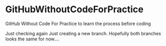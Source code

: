 # GitHubWithoutCodeForPractice
GitHub Without Code For Practice to learn the process before coding

Just checking again
Just creating a new branch. Hopefully both branches looks the same for now....
